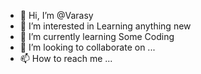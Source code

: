 - 👋 Hi, I’m @Varasy
- 👀 I’m interested in Learning anything new
- 🌱 I’m currently learning Some Coding
- 💞️ I’m looking to collaborate on ...
- 📫 How to reach me ...

<!---
Varasy/Varasy is a ✨ special ✨ repository because its `README.md` (this file) appears on your GitHub profile.
You can click the Preview link to take a look at your changes.
--->
